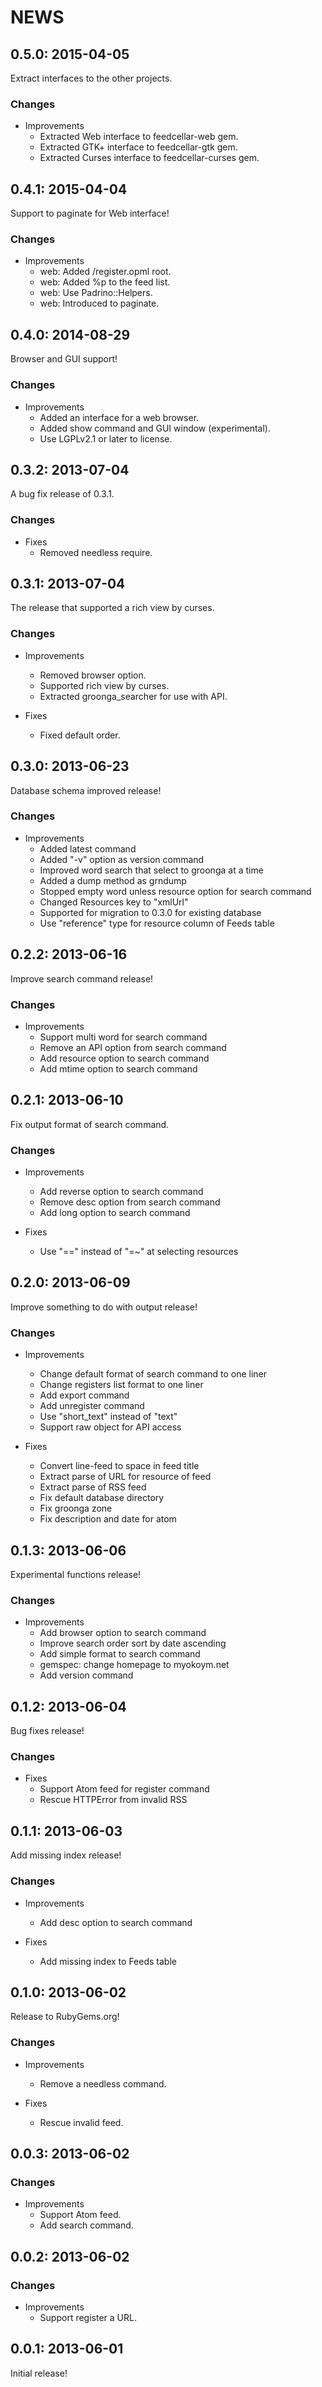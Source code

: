 # NEWS

## 0.5.0: 2015-04-05

Extract interfaces to the other projects.

### Changes

  * Improvements
    * Extracted Web interface to feedcellar-web gem.
    * Extracted GTK+ interface to feedcellar-gtk gem.
    * Extracted Curses interface to feedcellar-curses gem.

## 0.4.1: 2015-04-04

Support to paginate for Web interface!

### Changes

  * Improvements
    * web: Added /register.opml root.
    * web: Added %p to the feed list.
    * web: Use Padrino::Helpers.
    * web: Introduced to paginate.

## 0.4.0: 2014-08-29

Browser and GUI support!

### Changes

  * Improvements
    * Added an interface for a web browser.
    * Added show command and GUI window (experimental).
    * Use LGPLv2.1 or later to license.

## 0.3.2: 2013-07-04

A bug fix release of 0.3.1.

### Changes

  * Fixes
    * Removed needless require.

## 0.3.1: 2013-07-04

The release that supported a rich view by curses.

### Changes

  * Improvements
    * Removed browser option.
    * Supported rich view by curses.
    * Extracted groonga_searcher for use with API.

  * Fixes
    * Fixed default order.

## 0.3.0: 2013-06-23

Database schema improved release!

### Changes

  * Improvements
    * Added latest command
    * Added "-v" option as version command
    * Improved word search that select to groonga at a time
    * Added a dump method as grndump
    * Stopped empty word unless resource option for search command
    * Changed Resources key to "xmlUrl"
    * Supported for migration to 0.3.0 for existing database
    * Use "reference" type for resource column of Feeds table

## 0.2.2: 2013-06-16

Improve search command release!

### Changes

  * Improvements
    * Support multi word for search command
    * Remove an API option from search command
    * Add resource option to search command
    * Add mtime option to search command

## 0.2.1: 2013-06-10

Fix output format of search command.

### Changes

  * Improvements
    * Add reverse option to search command
    * Remove desc option from search command
    * Add long option to search command

  * Fixes
    * Use "==" instead of "=~" at selecting resources

## 0.2.0: 2013-06-09

Improve something to do with output release!

### Changes

  * Improvements
    * Change default format of search command to one liner
    * Change registers list format to one liner
    * Add export command
    * Add unregister command
    * Use "short_text" instead of "text"
    * Support raw object for API access

  * Fixes
    * Convert line-feed to space in feed title
    * Extract parse of URL for resource of feed
    * Extract parse of RSS feed
    * Fix default database directory
    * Fix groonga zone
    * Fix description and date for atom

## 0.1.3: 2013-06-06

Experimental functions release!

### Changes

  * Improvements
    * Add browser option to search command
    * Improve search order sort by date ascending
    * Add simple format to search command
    * gemspec: change homepage to myokoym.net
    * Add version command

## 0.1.2: 2013-06-04

Bug fixes release!

### Changes

  * Fixes
    * Support Atom feed for register command
    * Rescue HTTPError from invalid RSS

## 0.1.1: 2013-06-03

Add missing index release!

### Changes

  * Improvements
    * Add desc option to search command

  * Fixes
    * Add missing index to Feeds table

## 0.1.0: 2013-06-02

Release to RubyGems.org!

### Changes

  * Improvements
    * Remove a needless command.

  * Fixes
    * Rescue invalid feed.

## 0.0.3: 2013-06-02

### Changes

  * Improvements
    * Support Atom feed.
    * Add search command.

## 0.0.2: 2013-06-02

### Changes

  * Improvements
    * Support register a URL.

## 0.0.1: 2013-06-01

Initial release!
